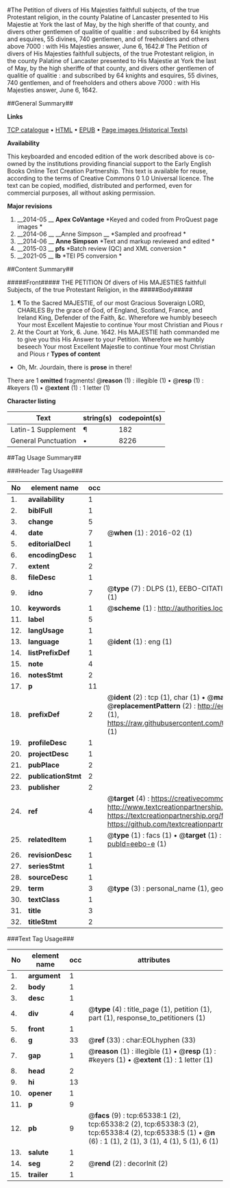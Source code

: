 #The Petition of divers of His Majesties faithfull subjects, of the true Protestant religion, in the county Palatine of Lancaster presented to His Majestie at York the last of May, by the high sheriffe of that county, and divers other gentlemen of qualitie of qualitie : and subscribed by 64 knights and esquires, 55 divines, 740 gentlemen, and of freeholders and others above 7000 : with His Majesties answer, June 6, 1642.#
The Petition of divers of His Majesties faithfull subjects, of the true Protestant religion, in the county Palatine of Lancaster presented to His Majestie at York the last of May, by the high sheriffe of that county, and divers other gentlemen of qualitie of qualitie : and subscribed by 64 knights and esquires, 55 divines, 740 gentlemen, and of freeholders and others above 7000 : with His Majesties answer, June 6, 1642.

##General Summary##

**Links**

[TCP catalogue](http://www.ota.ox.ac.uk/tcp/)  • 
[HTML](http://tei.it.ox.ac.uk/tcp/Texts-HTML/free/A54/A54534.html)  • 
[EPUB](http://tei.it.ox.ac.uk/tcp/Texts-EPUB/free/A54/A54534.epub) • 
[Page images (Historical Texts)](https://historicaltexts.jisc.ac.uk/eebo-12655251e)

**Availability**

This keyboarded and encoded edition of the work described above is co-owned by the
    institutions providing financial support to the Early English Books Online Text Creation
    Partnership. This text is available for reuse, according to the terms of  Creative Commons 0 1.0 Universal
    licence. The text can be copied, modified, distributed and performed, even for commercial
    purposes, all without asking permission.

**Major revisions**

1. __2014-05 __ __Apex CoVantage__ *Keyed and coded from ProQuest page images *
1. __2014-06 __ __Anne Simpson __ *Sampled and proofread *
1. __2014-06 __ __Anne Simpson__ *Text and markup reviewed and edited *
1. __2015-03 __ __pfs__ *Batch review (QC) and XML conversion *
1. __2021-05 __ __lb__ *TEI P5 conversion *

##Content Summary##

#####Front#####
THE PETITION Of divers of His MAJESTIES faithfull Subjects, of the true Protestant Religion, in the 
#####Body#####

1. ¶ To the Sacred MAJESTIE, of our most Gracious Soveraign LORD, CHARLES By the grace of God, of England, Scotland, France, and Ireland King, Defender of the Faith, &c.
Wherefore we humbly beseech Your most Excellent Majestie to continue Your most Christian and Pious r
1. At the Court at York, 6. June. 1642. His MAJESTIE hath commanded me to give you this His Answer to your Petition.
Wherefore we humbly beseech Your most Excellent Majestie to continue Your most Christian and Pious r
**Types of content**

  * Oh, Mr. Jourdain, there is **prose** in there!

There are 1 **omitted** fragments! 
 @__reason__ (1) : illegible (1)  •  @__resp__ (1) : #keyers (1)  •  @__extent__ (1) : 1 letter (1)

**Character listing**


|Text|string(s)|codepoint(s)|
|---|---|---|
|Latin-1 Supplement|¶|182|
|General Punctuation|•|8226|

##Tag Usage Summary##

###Header Tag Usage###

|No|element name|occ|attributes|
|---|---|---|---|
|1.|__availability__|1||
|2.|__biblFull__|1||
|3.|__change__|5||
|4.|__date__|7| @__when__ (1) : 2016-02 (1)|
|5.|__editorialDecl__|1||
|6.|__encodingDesc__|1||
|7.|__extent__|2||
|8.|__fileDesc__|1||
|9.|__idno__|7| @__type__ (7) : DLPS (1), EEBO-CITATION (1), VID (1), EEBO-PROQUEST (1), STC (2), OCLC (1)|
|10.|__keywords__|1| @__scheme__ (1) : http://authorities.loc.gov/ (1)|
|11.|__label__|5||
|12.|__langUsage__|1||
|13.|__language__|1| @__ident__ (1) : eng (1)|
|14.|__listPrefixDef__|1||
|15.|__note__|4||
|16.|__notesStmt__|2||
|17.|__p__|11||
|18.|__prefixDef__|2| @__ident__ (2) : tcp (1), char (1)  •  @__matchPattern__ (2) : ([0-9\-]+):([0-9IVX]+) (1), (.+) (1)  •  @__replacementPattern__ (2) : http://eebo.chadwyck.com/downloadtiff?vid=$1&page=$2 (1), https://raw.githubusercontent.com/textcreationpartnership/Texts/master/tcpchars.xml#$1 (1)|
|19.|__profileDesc__|1||
|20.|__projectDesc__|1||
|21.|__pubPlace__|2||
|22.|__publicationStmt__|2||
|23.|__publisher__|2||
|24.|__ref__|4| @__target__ (4) : https://creativecommons.org/publicdomain/zero/1.0/ (1), http://www.textcreationpartnership.org/docs/. (1), https://textcreationpartnership.org/faq/#faq05 (1), https://github.com/textcreationpartnership (1)|
|25.|__relatedItem__|1| @__type__ (1) : facs (1)  •  @__target__ (1) : https://data.historicaltexts.jisc.ac.uk/view?pubId=eebo-e (1)|
|26.|__revisionDesc__|1||
|27.|__seriesStmt__|1||
|28.|__sourceDesc__|1||
|29.|__term__|3| @__type__ (3) : personal_name (1), geographic_name (2)|
|30.|__textClass__|1||
|31.|__title__|3||
|32.|__titleStmt__|2||


###Text Tag Usage###

|No|element name|occ|attributes|
|---|---|---|---|
|1.|__argument__|1||
|2.|__body__|1||
|3.|__desc__|1||
|4.|__div__|4| @__type__ (4) : title_page (1), petition (1), part (1), response_to_petitioners (1)|
|5.|__front__|1||
|6.|__g__|33| @__ref__ (33) : char:EOLhyphen (33)|
|7.|__gap__|1| @__reason__ (1) : illegible (1)  •  @__resp__ (1) : #keyers (1)  •  @__extent__ (1) : 1 letter (1)|
|8.|__head__|2||
|9.|__hi__|13||
|10.|__opener__|1||
|11.|__p__|9||
|12.|__pb__|9| @__facs__ (9) : tcp:65338:1 (2), tcp:65338:2 (2), tcp:65338:3 (2), tcp:65338:4 (2), tcp:65338:5 (1)  •  @__n__ (6) : 1 (1), 2 (1), 3 (1), 4 (1), 5 (1), 6 (1)|
|13.|__salute__|1||
|14.|__seg__|2| @__rend__ (2) : decorInit (2)|
|15.|__trailer__|1||
